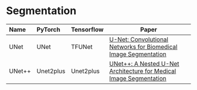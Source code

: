 # Segmentation

| Name    | PyTorch   | Tensorflow | Paper                                                                                                  |
|:--------|:----------|------------|--------------------------------------------------------------------------------------------------------|
| UNet    | UNet      | TFUNet     | [U-Net: Convolutional Networks for Biomedical Image Segmentation](https://arxiv.org/abs/1505.04597)    |
| UNet++  | Unet2plus | Unet2plus  | [UNet++: A Nested U-Net Architecture for Medical Image Segmentation](https://arxiv.org/abs/1807.10165) |

